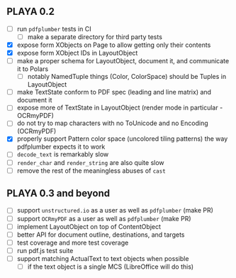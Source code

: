 ## PLAYA 0.2
- [ ] run `pdfplumber` tests in CI
  - [ ] make a separate directory for third party tests
- [x] expose form XObjects on Page to allow getting only their contents
- [x] expose form XObject IDs in LayoutObject
- [ ] make a proper schema for LayoutObject, document it, and communicate it to Polars
  - [ ] notably NamedTuple things (Color, ColorSpace) should be Tuples in LayoutObject
- [ ] make TextState conform to PDF spec (leading and line matrix) and document it
- [ ] expose more of TextState in LayoutObject (render mode in particular - OCRmyPDF)
- [ ] do not try to map characters with no ToUnicode and no Encoding (OCRmyPDF)
- [x] properly support Pattern color space (uncolored tiling patterns) the
  way pdfplumber expects it to work
- [ ] `decode_text` is remarkably slow
- [ ] `render_char` and `render_string` are also quite slow
- [ ] remove the rest of the meaningless abuses of `cast`

## PLAYA 0.3 and beyond
- [ ] support `unstructured.io` as a user as well as `pdfplumber` (make PR)
- [ ] support `OCRmyPDF` as a user as well as `pdfplumber` (make PR)
- [ ] implement LayoutObject on top of ContentObject
- [ ] better API for document outline, destinations, and targets
- [ ] test coverage and more test coverage
- [ ] run pdf.js test suite
- [ ] support matching ActualText to text objects when possible
  - [ ] if the text object is a single MCS (LibreOffice will do this)
